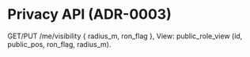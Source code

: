 # Privacy API (ADR-0003)

GET/PUT /me/visibility { radius_m, ron_flag }, View: public_role_view (id, public_pos, ron_flag, radius_m).
